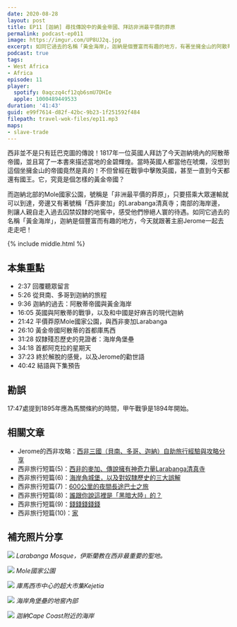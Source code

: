 ```yaml
---
date: 2020-08-28
layout: post
title: EP11 [迦納] 尋找傳說中的黃金帝國、拜訪非洲最平價的莽原
permalink: podcast-ep011
image: https://imgur.com/UP8UJ2q.jpg
excerpt: 如同它過去的名稱「黃金海岸」，迦納是個豐富而有趣的地方，有著坐擁金山的阿散蒂帝國、平價莽原Mole國家公園、西非麥加Larabanga、過去囚禁奴隸的海岸角城堡，今天就跟著主廚Jerome一起去走走吧！
podcast: true
tags:
- West Africa
- Africa
episode: 11
player:
  spotify: 0aqczq4cf12qb6smU7DHIe
  apple: 1000489449533
duration: '41:43'
guid: e99f7614-d82f-42bc-9b23-1f251592f484
filepath: travel-wok-files/ep11.mp3
maps:
- slave-trade
---
```


西非並不是只有廷巴克圖的傳說！1817年一位英國人拜訪了今天迦納境內的阿散蒂帝國，並且寫了一本書來描述當地的金碧輝煌。當時英國人都當他在唬爛，沒想到這個坐擁金山的帝國竟然是真的！不但曾經在戰爭中擊敗英國，甚至一直到今天都還有國王。它，究竟是個怎樣的黃金帝國？

而迦納北部的Mole國家公園，號稱是「非洲最平價的莽原」，只要搭乘大眾運輸就可以到達，旁邊又有著號稱「西非麥加」的Larabanga清真寺；南部的海岸邊，則讓人親自走入過去囚禁奴隸的地窖中，感受他們慘絕人寰的待遇。如同它過去的名稱「黃金海岸」，迦納是個豐富而有趣的地方，今天就跟著主廚Jerome一起去走走吧！



{% include middle.html %}

## 本集重點

* 2:37 回覆聽眾留言
* 5:26 從貝南、多哥到迦納的旅程
* 9:36 迦納的過去：阿散蒂帝國與黃金海岸
* 16:05 英國與阿散蒂的戰爭，以及和中國是好麻吉的現代迦納
* 21:42 平價莽原Mole國家公園，與西非麥加Larabanga
* 26:10 黃金帝國阿散蒂的首都庫馬西
* 31:28 奴隸殘忍歷史的見證者：海岸角堡壘
* 34:18 首都阿克拉的星期天
* 37:23 終於解脫的感覺，以及Jerome的勸世語
* 40:42 結語與下集預告

## 勘誤

17:47處提到1895年應為馬關條約的時間，甲午戰爭是1894年開始。

## 相關文章

* Jerome的西非攻略：[西非三國（貝南、多哥、迦納）自助旅行經驗與攻略分享](/2019/12/14/west-africa-zh)
* 西非旅行短篇(5)：[西非的麥加、傳說擁有神奇力量Larabanga清真寺](https://www.facebook.com/lifetimesojourner/posts/543332426530709)
* 西非旅行短篇(6)：[海岸角城堡，以及對奴隸歷史的三大誤解](https://www.facebook.com/lifetimesojourner/posts/543970426466909)
* 西非旅行短篇(7)：[600公里的夜間長途巴士之旅](https://www.facebook.com/lifetimesojourner/posts/545074569689828)
* 西非旅行短篇(8)：[誰跟你說這裡是「黑暗大陸」的？](https://www.facebook.com/lifetimesojourner/posts/546620542868564)
* 西非旅行短篇(9)：[錢錢錢錢錢](https://www.facebook.com/lifetimesojourner/posts/548351616028790)
* 西非旅行短篇(10)：[家](https://www.facebook.com/lifetimesojourner/posts/549677292562889)

## 補充照片分享

![](https://imgur.com/nHas1YU.jpg)
*Larabanga Mosque，伊斯蘭教在西非最重要的聖地。*

![](https://imgur.com/ZQNcxZP.jpg)
*Mole國家公園*

![](https://imgur.com/UERAWyU.jpg)
*庫馬西市中心的超大市集Kejetia*

![](https://imgur.com/jbY5TKP.jpg)
*海岸角堡壘的地窖內部*

![](https://imgur.com/JoLD34z.jpg)
*迦納Cape Coast附近的海岸*